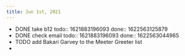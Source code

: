 ```yaml
---
title: Jun 1st, 2021
---
```


- DONE take b12
  todo:: 1621883196093
  done:: 1622563125879
- DONE check email
  todo:: 1621883196093
  done:: 1622563044965
- TODO add Bakari Garvey to the Meeter Greeter list
-